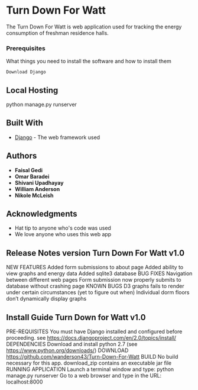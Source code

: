 # Turn Down For Watt

The Turn Down For Watt is web application used for tracking the energy consumption of freshman residence halls.

### Prerequisites

What things you need to install the software and how to install them

```
Download Django
```

## Local Hosting

python manage.py runserver


## Built With

* [Django](https://www.djangoproject.com/) - The web framework used

## Authors

* **Faisal Gedi** 
* **Omar Baradei**  
* **Shivani Upadhayay** 
* **William Anderson**
* **Nikole McLeish** 

## Acknowledgments

* Hat tip to anyone who's code was used
* We love anyone who uses this web app

## Release Notes version Turn Down For Watt v1.0
NEW FEATURES
	Added form submissions to about page
	Added ability to view graphs and energy data
	Added sqlite3 database
BUG FIXES
	Navigation between different web pages
	Form submission now properly submits to database without crashing page
KNOWN BUGS
	D3 graphs fails to render under certain circumstances (yet to figure out when)
	Individual dorm floors don’t dynamically display graphs

## Install Guide Turn Down for Watt v1.0
PRE-REQUISITES
You must have Django installed and configured before proceeding. see
https://docs.djangoproject.com/en/2.0/topics/install/
DEPENDENCIES
Download and install python 2.7 (see https://www.python.org/downloads/)
DOWNLOAD
https://github.com/wanderson43/Turn-Down-For-Watt
BUILD
No build necessary for this app. download_zip contains an executable jar file
RUNNING APPLICATION
Launch a terminal window and type: python manage.py runserver
Go to a web browser and type in the URL: localhost:8000
